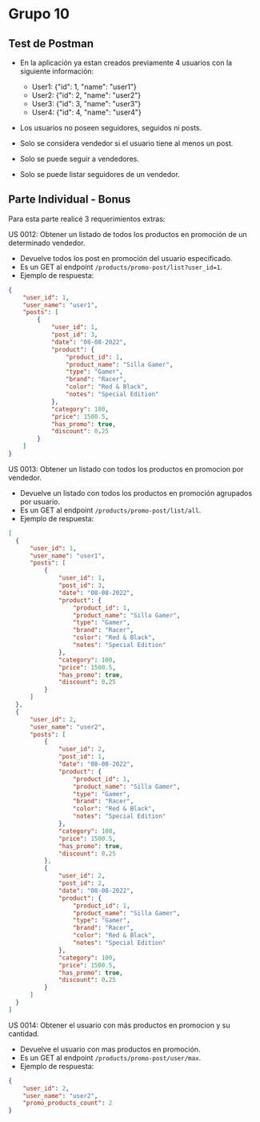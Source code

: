 # Grupo 10

## Test de Postman

- En la aplicación ya estan creados previamente 4 usuarios con la siguiente información:
  - User1: {"id": 1, "name": "user1"}
  - User2: {"id": 2, "name": "user2"}
  - User3: {"id": 3, "name": "user3"}
  - User4: {"id": 4, "name": "user4"}

- Los usuarios no poseen seguidores, seguidos ni posts.
- Solo se considera vendedor si el usuario tiene al menos un post.
- Solo se puede seguir a vendedores.
- Solo se puede listar seguidores de un vendedor.

## Parte Individual - Bonus

Para esta parte realicé 3 requerimientos extras:

US 0012: Obtener un listado de todos los productos en promoción de un determinado vendedor.
- Devuelve todos los post en promoción del usuario especificado.
- Es un GET al endpoint `/products/promo-post/list?user_id=1`.
- Ejemplo de respuesta:
```json
{
    "user_id": 1,
    "user_name": "user1",
    "posts": [
        {
            "user_id": 1,
            "post_id": 3,
            "date": "08-08-2022",
            "product": {
                "product_id": 1,
                "product_name": "Silla Gamer",
                "type": "Gamer",
                "brand": "Racer",
                "color": "Red & Black",
                "notes": "Special Edition"
            },
            "category": 100,
            "price": 1500.5,
            "has_promo": true,
            "discount": 0.25
        }
    ]
}
```

US 0013: Obtener un listado con todos los productos en promocion por vendedor.
- Devuelve un listado con todos los productos en promoción agrupados por usuario.
- Es un GET al endpoint `/products/promo-post/list/all`.
- Ejemplo de respuesta:
```json
[
  {
      "user_id": 1,
      "user_name": "user1",
      "posts": [
          {
              "user_id": 1,
              "post_id": 3,
              "date": "08-08-2022",
              "product": {
                  "product_id": 1,
                  "product_name": "Silla Gamer",
                  "type": "Gamer",
                  "brand": "Racer",
                  "color": "Red & Black",
                  "notes": "Special Edition"
              },
              "category": 100,
              "price": 1500.5,
              "has_promo": true,
              "discount": 0.25
          }
      ]
  },
  {
      "user_id": 2,
      "user_name": "user2",
      "posts": [
          {
              "user_id": 2,
              "post_id": 1,
              "date": "08-08-2022",
              "product": {
                  "product_id": 1,
                  "product_name": "Silla Gamer",
                  "type": "Gamer",
                  "brand": "Racer",
                  "color": "Red & Black",
                  "notes": "Special Edition"
              },
              "category": 100,
              "price": 1500.5,
              "has_promo": true,
              "discount": 0.25
          },
          {
              "user_id": 2,
              "post_id": 2,
              "date": "08-08-2022",
              "product": {
                  "product_id": 1,
                  "product_name": "Silla Gamer",
                  "type": "Gamer",
                  "brand": "Racer",
                  "color": "Red & Black",
                  "notes": "Special Edition"
              },
              "category": 100,
              "price": 1500.5,
              "has_promo": true,
              "discount": 0.25
          }
      ]
  }
]
```
  
  
US 0014: Obtener el usuario con más productos en promocion y su cantidad.
- Devuelve el usuario con mas productos en promoción.
- Es un GET al endpoint `/products/promo-post/user/max`.
- Ejemplo de respuesta:
```json
{
    "user_id": 2,
    "user_name": "user2",
    "promo_products_count": 2
}
```